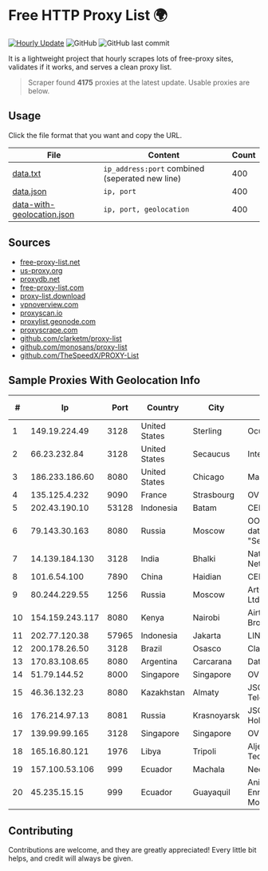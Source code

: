 
# Free HTTP Proxy List 🌍

[![Hourly Update](https://github.com/mertguvencli/http-proxy-list/actions/workflows/main.yml/badge.svg?branch=main)](https://github.com/mertguvencli/http-proxy-list/actions/workflows/main.yml)
![GitHub](https://img.shields.io/github/license/mertguvencli/http-proxy-list)
![GitHub last commit](https://img.shields.io/github/last-commit/mertguvencli/http-proxy-list)

It is a lightweight project that hourly scrapes lots of free-proxy sites, validates if it works, and serves a clean proxy list.


> Scraper found **4175** proxies at the latest update. Usable proxies are below.

## Usage

Click the file format that you want and copy the URL.


|File|Content|Count|
|----|-------|-----|
|[data.txt](https://raw.githubusercontent.com/mertguvencli/http-proxy-list/main/proxy-list/data.txt)|`ip_address:port` combined (seperated new line)|400|
|[data.json](https://raw.githubusercontent.com/mertguvencli/http-proxy-list/main/proxy-list/data.json)|`ip, port`|400|
|[data-with-geolocation.json](https://raw.githubusercontent.com/mertguvencli/http-proxy-list/main/proxy-list/data-with-geolocation.json)|`ip, port, geolocation`|400|

## Sources

* [free-proxy-list.net](https://free-proxy-list.net)
* [us-proxy.org](https://www.us-proxy.org)
* [proxydb.net](http://proxydb.net)
* [free-proxy-list.com](https://free-proxy-list.com/?page=&port=&type%5B%5D=http&type%5B%5D=https&up_time=0&search=Search)
* [proxy-list.download](https://www.proxy-list.download/HTTP)
* [vpnoverview.com](https://vpnoverview.com/privacy/anonymous-browsing/free-proxy-servers)
* [proxyscan.io](https://www.proxyscan.io)
* [proxylist.geonode.com](https://proxylist.geonode.com/api/proxy-list?limit=300&page=1&sort_by=lastChecked&sort_type=desc&protocols=http,https)
* [proxyscrape.com](https://api.proxyscrape.com/v2/?request=displayproxies&protocol=http&timeout=10000&country=all&ssl=all&anonymity=all)
* [github.com/clarketm/proxy-list](https://raw.githubusercontent.com/clarketm/proxy-list/master/proxy-list-raw.txt)
* [github.com/monosans/proxy-list](https://raw.githubusercontent.com/monosans/proxy-list/main/proxies/http.txt)
* [github.com/TheSpeedX/PROXY-List](https://raw.githubusercontent.com/TheSpeedX/PROXY-List/master/http.txt)


## Sample Proxies With Geolocation Info

|#|Ip|Port|Country|City|Internet Service Provider|
|-|--|----|-------|----|-------------------------|
|1|149.19.224.49|3128|United States|Sterling|Oculus Networks Inc|
|2|66.23.232.84|3128|United States|Secaucus|Interserver, Inc|
|3|186.233.186.60|8080|United States|Chicago|Maxihost LTDA|
|4|135.125.4.232|9090|France|Strasbourg|OVH SAS|
|5|202.43.190.10|53128|Indonesia|Batam|CEPATNET|
|6|79.143.30.163|8080|Russia|Moscow|OOO "Network of data-centers "Selectel"|
|7|14.139.184.130|3128|India|Bhalki|National Knowledge Network|
|8|101.6.54.100|7890|China|Haidian|CERNET|
|9|80.244.229.55|1256|Russia|Moscow|ArtCommunications Ltd.|
|10|154.159.243.117|8080|Kenya|Nairobi|Airtel KE Mobile Broadband|
|11|202.77.120.38|57965|Indonesia|Jakarta|LINKNET|
|12|200.178.26.50|3128|Brazil|Osasco|Claro S.A|
|13|170.83.108.65|8080|Argentina|Carcarana|Datalink SRL|
|14|51.79.144.52|8000|Singapore|Singapore|OVH SAS|
|15|46.36.132.23|8080|Kazakhstan|Almaty|JSC Alma Telecommunications|
|16|176.214.97.13|8081|Russia|Krasnoyarsk|JSC "ER-Telecom Holding"|
|17|139.99.99.165|3128|Singapore|Singapore|OVH SAS|
|18|165.16.80.121|1976|Libya|Tripoli|Aljeel Aljadeed For Technology|
|19|157.100.53.106|999|Ecuador|Machala|Nedetel S.A.|
|20|45.235.15.15|999|Ecuador|Guayaquil|Anibal Humberto Enriquez Moncayo(Comunicate)|



## Contributing

Contributions are welcome, and they are greatly appreciated! Every
little bit helps, and credit will always be given.

